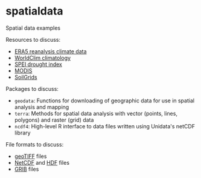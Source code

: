 # spatialdata

Spatial data examples

Resources to discuss:

* [ERA5 reanalysis climate data](https://www.ecmwf.int/en/forecasts/dataset/ecmwf-reanalysis-v5)
* [WorldClim climatology](https://www.worldclim.org/data/worldclim21.html)
* [SPEI drought index](https://spei.csic.es/database.html)
* [MODIS](https://www.earthdata.nasa.gov/sensors/modis)
* [SoilGrids](https://soilgrids.org)

Packages to discuss:

* `geodata`: Functions for downloading of geographic data for use in spatial analysis and mapping
* `terra`: Methods for spatial data analysis with vector (points, lines, polygons) and raster (grid) data
* `ncdf4`: High-level R interface to data files written using Unidata's netCDF library

File formats to discuss:

* [geoTIFF](https://en.wikipedia.org/wiki/GeoTIFF) files
* [NetCDF](https://en.wikipedia.org/wiki/NetCDF) and [HDF](https://en.wikipedia.org/wiki/Hierarchical_Data_Format) files
* [GRIB](https://en.wikipedia.org/wiki/GRIB) files
